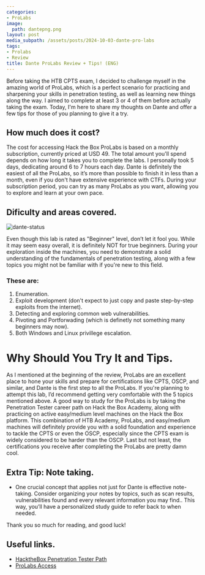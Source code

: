 ```yaml
---
categories:
- ProLabs
image:
  path: dantepng.png
layout: post
media_subpath: /assets/posts/2024-10-03-dante-pro-labs
tags:
- Prolabs
- Review
title: Dante ProLabs Review + Tips! (ENG) 
---
```

Before taking the HTB CPTS exam, I decided to challenge myself in the amazing world of ProLabs, which is a perfect scenario for practicing and sharpening your skills in penetration testing, as well as learning new things along the way. I aimed to complete at least 3 or 4 of them before actually taking the exam. Today, I'm here to share my thoughts on Dante and offer a few tips for those of you planning to give it a try.

## How much does it cost?

The cost for accessing Hack the Box ProLabs is based on a monthly subscription, currently priced at USD 49. The total amount you'll spend depends on how long it takes you to complete the labs. I personally took 5 days, dedicating around 6 to 7 hours each day. Dante is definitely the easiest of all the ProLabs, so it’s more than possible to finish it in less than a month, even if you don't have extensive experience with CTFs. During your subscription period, you can try as many ProLabs as you want, allowing you to explore and learn at your own pace.

## Dificulty and areas covered.  

![dante-status](dante-status.png)

Even though this lab is rated as "Beginner" level, don’t let it fool you. While it may seem easy overall, it is definitely NOT for true beginners. During your exploration inside the machines, you need to demonstrate a solid understanding of the fundamentals of penetration testing, along with a few topics you might not be familiar with if you're new to this field.

### These are:
1. Enumeration.
2. Exploit development (don't expect to just copy and paste step-by-step exploits from the internet).
3. Detecting and exploring common web vulnerabilities.
4. Pivoting and Portforwading (which is definetly not something many beginners may now).
5. Both Windows and Linux privillege escalation.

# Why Should You Try It and Tips.

As I mentioned at the beginning of the review, ProLabs are an excellent place to hone your skills and prepare for certifications like CPTS, OSCP, and similar, and Dante is the first step to all the ProLabs. If you're planning to attempt this lab, I’d recommend getting very comfortable with the 5 topics mentioned above. A good way to study for the ProLabs is by taking the Penetration Tester career path on Hack the Box Academy, along with practicing on active easy/medium level machines on the Hack the Box platform. This combination of HTB Academy, ProLabs, and easy/medium machines will definitely provide you with a solid foundation and experience to tackle the CPTS or even the OSCP, especially since the CPTS exam is widely considered to be harder than the OSCP. Last but not least, the certifications you receive after completing the ProLabs are pretty damn cool.

## Extra Tip: Note taking.
- One crucial concept that applies not just for Dante is effective note-taking. Consider organizing your notes by topics, such as scan results, vulnerabilities found and every relevant information you may find.. This way, you’ll have a personalized study guide to refer back to when needed.

Thank you so much for reading, and good luck!

## Useful links.
- [HacktheBox Penetration Tester Path](https://academy.hackthebox.com/path/preview/penetration-tester)
- [ProLabs Access](https://app.hackthebox.com/prolabs)





